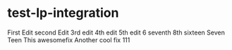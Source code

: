 # test-lp-integration
First Edit
second Edit
3rd edit
4th edit
5th edit
6
seventh
8th
sixteen
Seven Teen
This awesomefix
Another cool fix
111